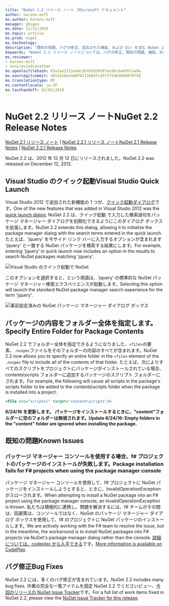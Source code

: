```yaml
---
title: "NuGet 2.2 リリース ノート |Microsoft ドキュメント"
author: karann-msft
ms.author: karann-msft
manager: ghogen
ms.date: 11/11/2016
ms.topic: article
ms.prod: nuget
ms.technology: 
description: "既知の問題、バグの修正、追加された機能、および Dcr を含む NuGet 2.2 リリース ノートです。"
keywords: "NuGet 2.2 リリース ノートについては、バグの修正、既知の問題、機能、Dcr を追加します。"
ms.reviewer:
- karann-msft
- unniravindranathan
ms.openlocfilehash: 63a1ae2315ea0c26fb5d26507ac0bcba8567aa9a
ms.sourcegitcommit: 4651b16a3a08f6711669fc4577f5d63b600f8f58
ms.translationtype: MT
ms.contentlocale: ja-JP
ms.lasthandoff: 02/02/2018
---
```

# <a name="nuget-22-release-notes"></a><span data-ttu-id="18e98-104">NuGet 2.2 リリース ノート</span><span class="sxs-lookup"><span data-stu-id="18e98-104">NuGet 2.2 Release Notes</span></span>

<span data-ttu-id="18e98-105">[NuGet 2.1 リリース ノート](../release-notes/nuget-2.1.md) | [NuGet 2.2.1 リリース ノート](../release-notes/nuget-2.2.1.md)</span><span class="sxs-lookup"><span data-stu-id="18e98-105">[NuGet 2.1 Release Notes](../release-notes/nuget-2.1.md) | [NuGet 2.2.1 Release Notes](../release-notes/nuget-2.2.1.md)</span></span>

<span data-ttu-id="18e98-106">NuGet 2.2 は、2012 年 12 月 12 日にリリースされました。</span><span class="sxs-lookup"><span data-stu-id="18e98-106">NuGet 2.2 was released on December 12, 2012.</span></span>

## <a name="visual-studio-quick-launch"></a><span data-ttu-id="18e98-107">Visual Studio のクイック起動</span><span class="sxs-lookup"><span data-stu-id="18e98-107">Visual Studio Quick Launch</span></span>
<span data-ttu-id="18e98-108">Visual Studio 2012 で追加された新機能の 1 つが、[クイック起動ダイアログ](/visualstudio/ide/reference/quick-launch-environment-options-dialog-box)です。</span><span class="sxs-lookup"><span data-stu-id="18e98-108">One of the new features that was added in Visual Studio 2012 was the [quick launch dialog](/visualstudio/ide/reference/quick-launch-environment-options-dialog-box).</span></span> <span data-ttu-id="18e98-109">NuGet 2.2 は、クイック起動 で入力した検索語句をパッケージ マネージャー ダイアログを初期化できるようにこのダイアログ ボックスを拡張します。</span><span class="sxs-lookup"><span data-stu-id="18e98-109">NuGet 2.2 extends this dialog, allowing it to initialize the package manager dialog with the search terms entered in the quick launch.</span></span> <span data-ttu-id="18e98-110">たとえば、'jquery' を今サイド リンク バーに入力するオプションが含まれます 'jquery' と一致する NuGet パッケージを検索する結果にします。</span><span class="sxs-lookup"><span data-stu-id="18e98-110">For example, entering 'jquery' in quick launch now includes an option in the results to search NuGet packages matching 'jquery'.</span></span>

![Visual Studio のクイック起動で NuGet](./media/quick-launch.png)

<span data-ttu-id="18e98-112">このオプションを選択すると、という用語は、'jquery' の標準的な NuGet パッケージ マネージャー検索エクスペリエンスが起動します。</span><span class="sxs-lookup"><span data-stu-id="18e98-112">Selecting this option will launch the standard NuGet package manager search experience for the term 'jquery'.</span></span>

![事前設定済みの NuGet パッケージ マネージャー ダイアログ ボックス](./media/pkg-mgr-search-from-quick-launch.png)

## <a name="specify-entire-folder-for-package-contents"></a><span data-ttu-id="18e98-114">パッケージの内容をフォルダー全体を指定します。</span><span class="sxs-lookup"><span data-stu-id="18e98-114">Specify Entire Folder for Package Contents</span></span>
<span data-ttu-id="18e98-115">NuGet 2.2 でフォルダー全体を指定できるようになりました、`<file>`の要素、`.nuspec`ファイルをそのフォルダーの内容のすべてが含まれます。</span><span class="sxs-lookup"><span data-stu-id="18e98-115">NuGet 2.2 now allows you to specify an entire folder in the `<file>` element of the `.nuspec` file to include all of the contents of that folder.</span></span> <span data-ttu-id="18e98-116">たとえば、次によりすべてのスクリプトをプロジェクトにパッケージがインストールされている場合、contents\scripts フォルダーに追加するパッケージのスクリプト フォルダーにされます。</span><span class="sxs-lookup"><span data-stu-id="18e98-116">For example, the following will cause all scripts in the package's scripts folder to be added to the contents\scripts folder when the package is installed into a project.</span></span>

```xml
<file src="scripts\" target="content\scripts"/>
```

<span data-ttu-id="18e98-117">**6/24/16 を更新します。 パッケージをインストールするときに、"content"フォルダーに空のフォルダーは無視されます。**</span><span class="sxs-lookup"><span data-stu-id="18e98-117">**Update 6/24/16: Empty folders in the "content" folder are ignored when installing the package.**</span></span>

## <a name="known-issues"></a><span data-ttu-id="18e98-118">既知の問題</span><span class="sxs-lookup"><span data-stu-id="18e98-118">Known Issues</span></span>

### <a name="package-installation-fails-for-f-projects-when-using-the-package-manager-console"></a><span data-ttu-id="18e98-119">パッケージ マネージャー コンソールを使用する場合、f# プロジェクトのパッケージのインストールが失敗します。</span><span class="sxs-lookup"><span data-stu-id="18e98-119">Package installation fails for F# projects when using the package manager console</span></span>
<span data-ttu-id="18e98-120">パッケージ マネージャー コンソールを使用して、f# プロジェクトに NuGet パッケージをインストールしようとすると、ときに、InvalidOperationException がスローされます。</span><span class="sxs-lookup"><span data-stu-id="18e98-120">When attempting to install a NuGet package into an F# project using the package manager console, an InvalidOperationException is thrown.</span></span> <span data-ttu-id="18e98-121">私たちは積極的に連携し、問題を解決するには、f# チームがその間は、回避策は、コンソールではなく、NuGet のパッケージ マネージャー ダイアログ ボックスを使用して、f# のプロジェクトに NuGet パッケージのインストールします。</span><span class="sxs-lookup"><span data-stu-id="18e98-121">We are actively working with the F# team to resolve the issue, but in the meantime, the workaround is to install NuGet packages into F# projects via NuGet's package manager dialog rather than the console.</span></span> <span data-ttu-id="18e98-122">[詳細については、codeplex から入手できる](http://nuget.codeplex.com/workitem/2873)です。</span><span class="sxs-lookup"><span data-stu-id="18e98-122">[More information is available on CodePlex](http://nuget.codeplex.com/workitem/2873).</span></span>


## <a name="bug-fixes"></a><span data-ttu-id="18e98-123">バグ修正</span><span class="sxs-lookup"><span data-stu-id="18e98-123">Bug Fixes</span></span>
<span data-ttu-id="18e98-124">NuGet 2.2 には、多くのバグ修正が含まれています。</span><span class="sxs-lookup"><span data-stu-id="18e98-124">NuGet 2.2 includes many bug fixes.</span></span> <span data-ttu-id="18e98-125">作業の完全な一覧アイテムを固定 NuGet 2.2 でくださいビュー、[今回のリリースの NuGet Issue Tracker](http://nuget.codeplex.com/workitem/list/advanced?keyword=&status=Closed&type=All&priority=All&release=NuGet%202.2&assignedTo=All&component=All&sortField=LastUpdatedDate&sortDirection=Descending&page=0)です。</span><span class="sxs-lookup"><span data-stu-id="18e98-125">For a full list of work items fixed in NuGet 2.2, please view the [NuGet Issue Tracker for this release](http://nuget.codeplex.com/workitem/list/advanced?keyword=&status=Closed&type=All&priority=All&release=NuGet%202.2&assignedTo=All&component=All&sortField=LastUpdatedDate&sortDirection=Descending&page=0).</span></span>
